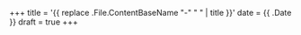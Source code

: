 +++
title = '{{ replace .File.ContentBaseName "-" " " | title }}'
date = {{ .Date }}
draft = true
+++




